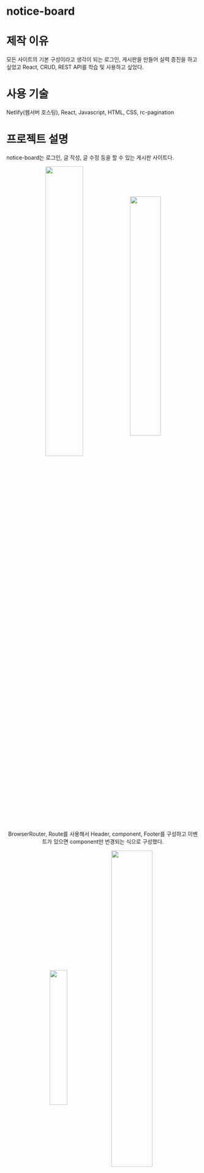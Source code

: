 # notice-board

# 제작 이유
모든 사이트의 기본 구성이라고 생각이 되는 로그인, 게시판을 만들어 실력 증진을 하고 싶었고 React, CRUD, REST API를 학습 및 사용하고 싶었다.

# 사용 기술 
Netlify(웹서버 호스팅), React, Javascript, HTML, CSS, rc-pagination

# 프로젝트 설명
notice-board는 로그인, 글 작성, 글 수정 등을 할 수 있는 게시판 사이트다.

<p align="center"><img src="https://user-images.githubusercontent.com/67909892/111937847-041fe680-8b0c-11eb-8c66-bb99c67aa9c8.png" align="center" width="44%"><img src="https://user-images.githubusercontent.com/67909892/111939142-d0928b80-8b0e-11eb-89eb-f626b4305613.png" align="center" width="40%"></p>
<p align="center">BrowserRouter, Route를 사용해서 Header, component, Footer를 구성하고 이벤트가 있으면 component만 번경되는 식으로 구성했다.</p>

<p align="center"><img src="https://user-images.githubusercontent.com/67909892/111960550-3ee94500-8b33-11eb-9e3c-20f576f0791e.png" align="center" width="30%"><img src="https://user-images.githubusercontent.com/67909892/111960818-925b9300-8b33-11eb-87f3-3a317250d466.png" align="center" width="46%"></p>
<p align="center">처음에 출력되는 Main.js component는 fetch()로 웹서버에서 게시글들을 get 요청해서 받아온다. useEffect()을 사용해서 계속해서 get 요청 하는 것을 방지한다. pagination 을 누를 때 게시판 정보를 수정하기 위해서 currentPage상태가 변경될 때 안에 함수가 실행되게 useEffect()를 작성했다.</p>

<p align="center"><img src="https://user-images.githubusercontent.com/67909892/111961710-b8356780-8b34-11eb-9899-008e36026036.png" align="center" width="35%"><img src="https://user-images.githubusercontent.com/67909892/111962165-532e4180-8b35-11eb-846d-4525de10011f.png" align="center" width="46%"></p>
<p align="center">Signup.js 는 회원가입을 하는 component 다. 회원가입은 이메일, 비밀번호, 닉네임으로 구성되어 있고 중복이 없는 정보를 입력해서 회원가입을 누르면 fetch로 웹서버에 객체를 Post로 전송한다. </p>

<p align="center"><img src="https://user-images.githubusercontent.com/67909892/111964575-1adc3280-8b38-11eb-9d3a-93c09dd2c982.png" align="center" width="40%"><img src="https://user-images.githubusercontent.com/67909892/111964674-36473d80-8b38-11eb-9878-154eba936d5b.png" align="center" width="45%"></p>
<p align="center">Login.js component는 이메일, 비밀번호를 맞게 입력하면 웹서버에서 이메일이 있나 확인하고 있으면 비밀번호를 조회해서 로그인을 성공시킨다.</p>


<p align="center"><img src="https://user-images.githubusercontent.com/67909892/111965130-be2d4780-8b38-11eb-9df4-df25f49645d6.png" align="center" width="40%"><img src="https://user-images.githubusercontent.com/67909892/111965306-ee74e600-8b38-11eb-8666-3b98f492a63e.png" align="center" width="42%"></p>
<p align="center">Write.js 는 글을 작성하는 component다. 제목과 내용을 넣고 저장을 누르면 fetch로 웹서버에 Post 전송을 한다. 전송 객체에는 닉네임, 제목, 날짜, 내용이 들어간다.</p>

<p align="center"><img src="https://user-images.githubusercontent.com/67909892/111966091-dbaee100-8b39-11eb-963d-4d7d9d2d3c4f.png" align="center" width="40%"></p>
<p align="center">Mytext.js 는 내 글을 관리하는 component다. 내가 작성한 게시글 들을 보여주고 수정, 삭제를 할 수 있다. </p>

<p align="center"><img src="https://user-images.githubusercontent.com/67909892/111971764-0734ca00-8b40-11eb-879e-9f16d2b4e332.png" align="center" width="40%"><img src="https://user-images.githubusercontent.com/67909892/111972209-8d511080-8b40-11eb-8067-f7edf256f03f.png" align="center" width="42%"></p>
<p align="center">/written/update 에 POST 전송이 오면 닉네임, 제목, 날짜, 글 내용을 확인하고 새로 추가된 제목, 타이틀을 업데이트 해서 데이터베이스에 넣어준다.
/written/delete 에 POST 전송이 오면 닉네임, 제목, 날짜, 글 내용을 확인하고 데이터베이스에서 글을 삭제한다.</p>

웹사이트 주소 : https://bulletinboardsite.netlify.app/
